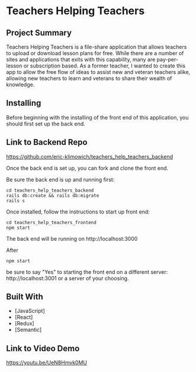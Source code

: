 # Teachers Helping Teachers


## Project Summary

Teachers Helping Teachers is a file-share application that allows teachers to upload or download lesson plans for free. While there are a number of sites and applications that exits with this capability, many are pay-per-lesson or subscription based. As a former teacher, I wanted to create this app to allow the free flow of ideas to assist new and veteran teachers alike, allowing new teachers to learn and veterans to share their wealth of knowledge.


## Installing

Before beginning with the installing of the front end of this application, you should first set up the back end.


## Link to Backend Repo

https://github.com/eric-klimowich/teachers_help_teachers_backend

Once the back end is set up, you can fork and clone the front end.

Be sure the back end is up and running first:

```
cd teachers_help_teachers_backend
rails db:create && rails db:migrate
rails s
```

Once installed, follow the instructions to start up front end:

```
cd teachers_help_teachers_frontend
npm start
```

The back end will be running on http://localhost:3000

After
```
npm start
```
be sure to say "Yes" to starting the front end on a different server:
http://localhost:3001 or a server of your choosing.


## Built With

* [JavaScript]
* [React]
* [Redux]
* [Semantic]


## Link to Video Demo

https://youtu.be/UeN8Hmvk0MU
